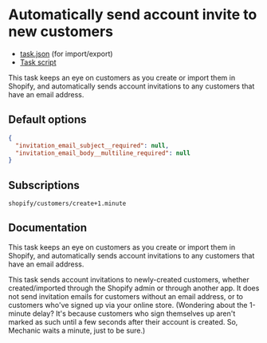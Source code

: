 # Automatically send account invite to new customers

* [task.json](../../tasks/automatically-send-account-invite-to-new-customers.json) (for import/export)
* [Task script](./script.liquid)

This task keeps an eye on customers as you create or import them in Shopify, and automatically sends account invitations to any customers that have an email address.

## Default options

```json
{
  "invitation_email_subject__required": null,
  "invitation_email_body__multiline_required": null
}
```

## Subscriptions

```liquid
shopify/customers/create+1.minute
```

## Documentation

This task keeps an eye on customers as you create or import them in Shopify, and automatically sends account invitations to any customers that have an email address.

This task sends account invitations to newly-created customers, whether created/imported through the Shopify admin or through another app. It does not send invitation emails for customers without an email address, or to customers who've signed up via your online store. (Wondering about the 1-minute delay? It's because customers who sign themselves up aren't marked as such until a few seconds after their account is created. So, Mechanic waits a minute, just to be sure.)
